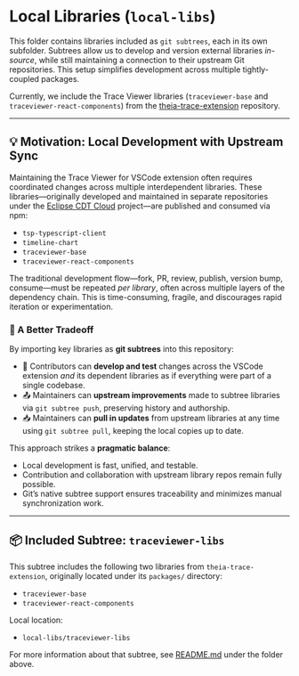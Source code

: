 # Local Libraries (`local-libs`)

This folder contains libraries included as `git subtrees`, each in its own subfolder. Subtrees allow us to develop and version external libraries *in-source*, while still maintaining a connection to their upstream Git repositories. This setup simplifies development across multiple tightly-coupled packages.

Currently, we include the Trace Viewer libraries (`traceviewer-base` and `traceviewer-react-components`) from the [theia-trace-extension][theia-trace-extension] repository.

---

## 💡 Motivation: Local Development with Upstream Sync

Maintaining the Trace Viewer for VSCode extension often requires coordinated changes across multiple interdependent libraries. These libraries—originally developed and maintained in separate repositories under the [Eclipse CDT Cloud][eclipse-cdt-cloud] project—are published and consumed via npm:

- `tsp-typescript-client`
- `timeline-chart`
- `traceviewer-base`
- `traceviewer-react-components`

The traditional development flow—fork, PR, review, publish, version bump, consume—must be repeated *per library*, often across multiple layers of the dependency chain. This is time-consuming, fragile, and discourages rapid iteration or experimentation.

### 🚀 A Better Tradeoff

By importing key libraries as **git subtrees** into this repository:

- 🔧 Contributors can **develop and test** changes across the VSCode extension *and* its dependent libraries as if everything were part of a single codebase.
- 📤 Maintainers can **upstream improvements** made to subtree libraries via `git subtree push`, preserving history and authorship.
- 📥 Maintainers can **pull in updates** from upstream libraries at any time using `git subtree pull`, keeping the local copies up to date.

This approach strikes a **pragmatic balance**:
- Local development is fast, unified, and testable.
- Contribution and collaboration with upstream library repos remain fully possible.
- Git’s native subtree support ensures traceability and minimizes manual synchronization work.

---

## 📦 Included Subtree: `traceviewer-libs`

This subtree includes the following two libraries from `theia-trace-extension`, originally located under its `packages/` directory:

- `traceviewer-base`
- `traceviewer-react-components`

Local location:

- `local-libs/traceviewer-libs`

For more information about that subtree, see [README.md][traceviewer-libs-readme] under the folder above.


[theia-trace-extension]: https://github.com/eclipse-cdt-cloud/theia-trace-extension
[eclipse-cdt-cloud]: https://projects.eclipse.org/projects/ecd.cdt-cloud
[traceviewer-libs-readme]: https://github.com/eclipse-cdt-cloud/vscode-trace-extension/blob/master/local-libs/traceviewer-libs/README.md


